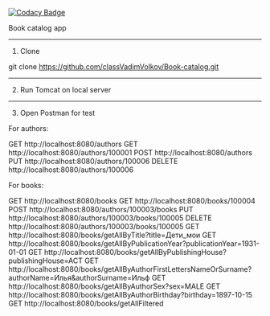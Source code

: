 [![Codacy Badge](https://app.codacy.com/project/badge/Grade/f1d99b8a37d9467ba0ac7803086332c7)](https://www.codacy.com/gh/classVadimVolkov/Book-catalog/dashboard?utm_source=github.com&amp;utm_medium=referral&amp;utm_content=classVadimVolkov/Book-catalog&amp;utm_campaign=Badge_Grade)

Book catalog app

-----------------------------
1. Clone

git clone https://github.com/classVadimVolkov/Book-catalog.git

------------------------
2. Run Tomcat on local server

------------------------
3. Open Postman for test

For authors:

GET http://localhost:8080/authors
GET http://localhost:8080/authors/100001
POST http://localhost:8080/authors
PUT http://localhost:8080/authors/100006
DELETE http://localhost:8080/authors/100006

For books:

GET http://localhost:8080/books
GET http://localhost:8080/books/100004
POST http://localhost:8080/authors/100003/books
PUT http://localhost:8080/authors/100003/books/100005
DELETE http://localhost:8080/authors/100003/books/100005
GET http://localhost:8080/books/getAllByTitle?title=Дети_мои
GET http://localhost:8080/books/getAllByPublicationYear?publicationYear=1931-01-01
GET http://localhost:8080/books/getAllByPublishingHouse?publishingHouse=ACT
GET http://localhost:8080/books/getAllByAuthorFirstLettersNameOrSurname?authorName=Илья&authorSurname=Ильф
GET http://localhost:8080/books/getAllByAuthorSex?sex=MALE
GET http://localhost:8080/books/getAllByAuthorBirthday?birthday=1897-10-15
GET http://localhost:8080/books/getAllFiltered
